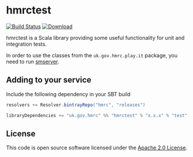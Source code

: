 hmrctest
========
[![Build Status](https://travis-ci.org/hmrc/hmrctest.svg)](https://travis-ci.org/hmrc/hmrctest) [ ![Download](https://api.bintray.com/packages/hmrc/releases/hmrctest/images/download.svg) ](https://bintray.com/hmrc/releases/hmrctest/_latestVersion)

hmrctest is a Scala library providing some useful functionality for unit and integration tests.

In order to use the classes from the `uk.gov.hmrc.play.it` package, you need to run [smserver](https://github.com/hmrc/service-manager).

## Adding to your service

Include the following dependency in your SBT build

```scala
resolvers += Resolver.bintrayRepo("hmrc", "releases")

libraryDependencies += "uk.gov.hmrc" %% "hmrctest" % "x.x.x" % "test"
```

## License ##
 
This code is open source software licensed under the [Apache 2.0 License]("http://www.apache.org/licenses/LICENSE-2.0.html").
